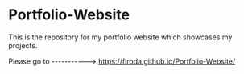 # Portfolio-Website

This is the repository for my portfolio website which showcases my projects. 


Please go to ----------->  https://firoda.github.io/Portfolio-Website/
